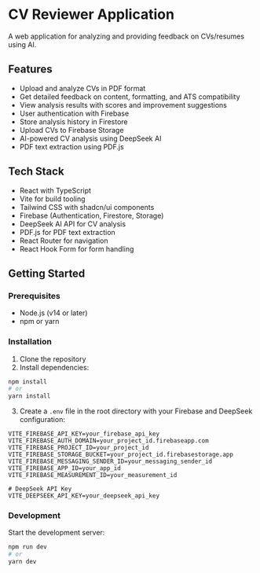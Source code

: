# CV Reviewer Application

A web application for analyzing and providing feedback on CVs/resumes using AI.

## Features

- Upload and analyze CVs in PDF format
- Get detailed feedback on content, formatting, and ATS compatibility
- View analysis results with scores and improvement suggestions
- User authentication with Firebase
- Store analysis history in Firestore
- Upload CVs to Firebase Storage
- AI-powered CV analysis using DeepSeek AI
- PDF text extraction using PDF.js

## Tech Stack

- React with TypeScript
- Vite for build tooling
- Tailwind CSS with shadcn/ui components
- Firebase (Authentication, Firestore, Storage)
- DeepSeek AI API for CV analysis
- PDF.js for PDF text extraction
- React Router for navigation
- React Hook Form for form handling

## Getting Started

### Prerequisites

- Node.js (v14 or later)
- npm or yarn

### Installation

1. Clone the repository
2. Install dependencies:

```bash
npm install
# or
yarn install
```

3. Create a `.env` file in the root directory with your Firebase and DeepSeek configuration:

```
VITE_FIREBASE_API_KEY=your_firebase_api_key
VITE_FIREBASE_AUTH_DOMAIN=your_project_id.firebaseapp.com
VITE_FIREBASE_PROJECT_ID=your_project_id
VITE_FIREBASE_STORAGE_BUCKET=your_project_id.firebasestorage.app
VITE_FIREBASE_MESSAGING_SENDER_ID=your_messaging_sender_id
VITE_FIREBASE_APP_ID=your_app_id
VITE_FIREBASE_MEASUREMENT_ID=your_measurement_id

# DeepSeek API Key
VITE_DEEPSEEK_API_KEY=your_deepseek_api_key
```

### Development

Start the development server:

```bash
npm run dev
# or
yarn dev
```